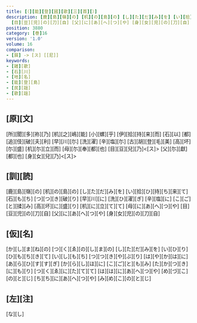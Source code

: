 ```yaml
---
title: [（][能][登][國][歌][三][首][）]
description: [鹿][島][嶺][の] [机][の][島][の] [し][た][だ][み][を] [い][拾][ひ][持][ち][来][て] [石][も][ち] [つ][つ][き][破][り] [早][川][に] [洗][ひ][濯][ぎ] [辛][塩][に] [こ][ご][と][揉][み] [高][坏][に][盛][り] [机][に][立][て][て] [母][に][あ][へ][つ][や]
  [目][豆][児][の][刀][自] [父][に][あ][へ][つ][や] [身][女][児][の][刀][自]
position: 3880
category: [巻]16
version: '1.0'
volume: 16
comparison:
- [屓] -> [ス] [[尼]]
keywords:
- [雑][歌]
- [石][川]
- [地][名]
- [能][登][島]
- [民][謡]
- [歌][謡]
---
```


## [原][文]

[所][聞][多][祢][乃] [机][之][嶋][能] [小][螺][乎] [伊][拾][持][来][而] [石][以] [都][追][伎][破][夫][利] [早][川][尓] [洗][濯] [辛][塩][尓] [古][胡][登][毛][美] [高][坏][尓][盛] [机][尓][立][而] [母][尓][奉][都][也] [目][豆][兒][乃]<[ス]> [父][尓][獻][都][也] [身][女][兒][乃]<[ス]>

## [訓][読]

[鹿][島][嶺][の] [机][の][島][の] [し][た][だ][み][を] [い][拾][ひ][持][ち][来][て] [石][も][ち] [つ][つ][き][破][り] [早][川][に] [洗][ひ][濯][ぎ] [辛][塩][に] [こ][ご][と][揉][み] [高][坏][に][盛][り] [机][に][立][て][て] [母][に][あ][へ][つ][や] [目][豆][児][の][刀][自] [父][に][あ][へ][つ][や] [身][女][児][の][刀][自]

## [仮][名]

[か][し][ま][ね][の] [つ][く][ゑ][の][し][ま][の] [し][た][だ][み][を] [い][ひ][り][ひ][も][ち][き][て] [い][し][も][ち] [つ][つ][き][や][ぶ][り] [は][や][か][は][に] [あ][ら][ひ][す][す][ぎ] [か][ら][し][ほ][に] [こ][ご][と][も][み] [た][か][つ][き][に][も][り] [つ][く][ゑ][に][た][て][て] [は][は][に][あ][へ][つ][や] [め][づ][こ][の][と][じ] [ち][ち][に][あ][へ][つ][や] [み][め][こ][の][と][じ]

## [左][注]

[な][し]
